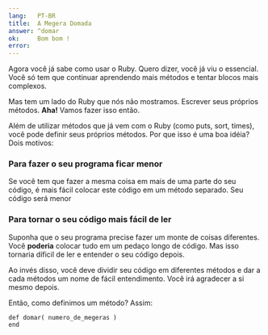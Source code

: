 ```yaml
---
lang:   PT-BR
title:  A Megera Domada
answer: ^domar
ok:     Bom bom !
error:  
---
```


Agora você já sabe como usar o Ruby. Quero dizer, você já viu o essencial.
Você só tem que continuar aprendendo mais métodos e tentar blocos mais complexos.

Mas tem um lado do Ruby que nós não mostramos. Escrever seus próprios métodos.
__Aha!__ Vamos fazer isso então.

Além de utilizar métodos que já vem com o Ruby (como puts, sort, times), você pode definir
seus próprios métodos. Por que isso é uma boa idéia? Dois motivos:

### Para fazer o seu programa ficar menor
Se você tem que fazer a mesma coisa em mais de uma parte do seu código, é mais fácil
colocar este código em um método separado. Seu código será menor

### Para tornar o seu código mais fácil de ler
Suponha que o seu programa precise fazer um monte de coisas diferentes.
Você __poderia__ colocar tudo em um pedaço longo de código. Mas isso tornaria díficil
de ler e entender o seu código depois.

Ao invés disso, você deve dividir seu código em diferentes métodos e dar a cada métodos
um nome de fácil entendimento. Você irá agradecer a si mesmo depois.

Então, como definimos um método? Assim:

    def domar( numero_de_megeras )
    end

